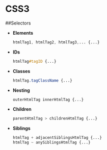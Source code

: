 # CSS3

##Selectors
- **Elements**  

    ```css
    htmlTag1, htmlTag2, htmlTag3,... {...}
    ```
- **IDs**  

  ```css
  htmlTag#tagID {...}
  ```
- **Classes**  

  ```css
  htmlTag.tagClassName {...}
  ```
- **Nesting**  

  ```css
  outerHtmlTag innerHtmlTag {...}
  ```
- **Children**  

  ```css
  parentHtmlTag > childrenHtmlTag {...}
  ```
- **Siblings**  

  ```css
  htmlTag + adjacentSiblingsHtmlTag {...}
  htmlTag ~ anySiblingsHtmlTag {...}
  ```




